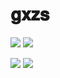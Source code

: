 # 𝐠𝐱𝐳𝐬



![](https://github-readme-stats.vercel.app/api?username=gxzass&show_icons=true&theme=react)
[![](https://github-readme-stats.vercel.app/api/top-langs/?username=gxzass&hide=MATLAB,html&theme=react)](https://github.com/anuraghazra/github-readme-stats)

![](https://komarev.com/ghpvc/?username=gxzass&color=blue) 
[![](https://img.shields.io/discord/591914197219016707.svg?label=&logo=discord&logoColor=ffffff&color=7389D8&labelColor=6A7EC2)](https://discord.gg/vtRFWaQMAF)


